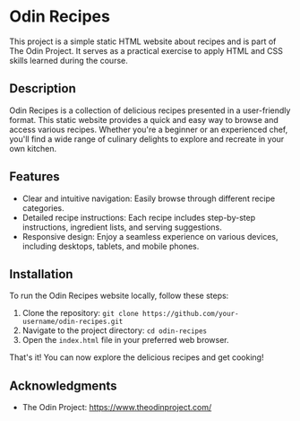 Odin Recipes
============

This project is a simple static HTML website about recipes and is part of The Odin Project. It serves as a practical exercise to apply HTML and CSS skills learned during the course.

Description
-----------

Odin Recipes is a collection of delicious recipes presented in a user-friendly format. This static website provides a quick and easy way to browse and access various recipes. Whether you're a beginner or an experienced chef, you'll find a wide range of culinary delights to explore and recreate in your own kitchen.

Features
--------

-   Clear and intuitive navigation: Easily browse through different recipe categories.
-   Detailed recipe instructions: Each recipe includes step-by-step instructions, ingredient lists, and serving suggestions.
-   Responsive design: Enjoy a seamless experience on various devices, including desktops, tablets, and mobile phones.

Installation
------------

To run the Odin Recipes website locally, follow these steps:

1.  Clone the repository: `git clone https://github.com/your-username/odin-recipes.git`
2.  Navigate to the project directory: `cd odin-recipes`
3.  Open the `index.html` file in your preferred web browser.

That's it! You can now explore the delicious recipes and get cooking!

Acknowledgments
---------------

-   The Odin Project: <https://www.theodinproject.com/>
